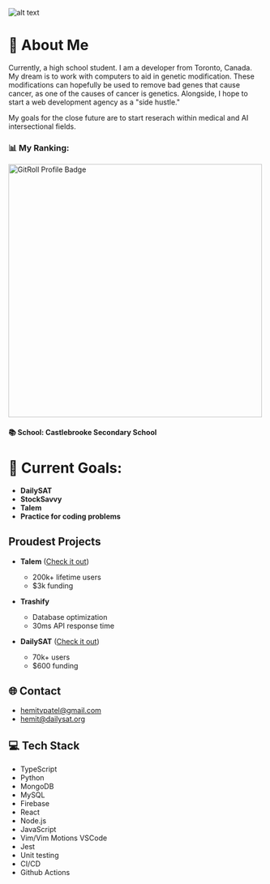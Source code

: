 ![alt text](https://media.licdn.com/dms/image/v2/D5616AQEntWb0GvixXg/profile-displaybackgroundimage-shrink_350_1400/B56ZWLrrePGQAY-/0/1741805238773?e=1747872000&v=beta&t=q-88RFc2PIhJ_marfckV1t0mTl4h6mzUiSyISUXcqHY)

# 💫 About Me  
Currently, a high school student. I am a developer from Toronto, Canada. My dream is to work with computers to aid in genetic modification. These modifications can hopefully be used to remove bad genes that cause cancer, as one of the causes of cancer is genetics. Alongside, I hope to start a web development agency as a "side hustle."

My goals for the close future are to start reserach within medical and AI intersectional fields. 

### 📊 My Ranking:

<img src="https://gitroll.io/api/badges/profiles/v1/uCJxMsvKjExV60pkdcmEYDDLB5aX2?theme=dark" alt="GitRoll Profile Badge" width="500" height="auto"/>

#### 📚 School: Castlebrooke Secondary School

# 🔭 Current Goals:
- **DailySAT**
- **StockSavvy**
- **Talem**
- **Practice for coding problems**

## Proudest Projects  
- **Talem** ([Check it out](http://www.talem.org))  
  - 200k+ lifetime users  
  - $3k funding  

- **Trashify**  
  - Database optimization  
  - 30ms API response time  

- **DailySAT** ([Check it out](http://www.dailysat.tech))  
  - 70k+ users  
  - $600 funding  

## 🌐 Contact  
- hemitvpatel@gmail.com  
- hemit@dailysat.org  

## 💻 Tech Stack  
- TypeScript  
- Python  
- MongoDB  
- MySQL  
- Firebase  
- React  
- Node.js  
- JavaScript
- Vim/Vim Motions VSCode
- Jest
- Unit testing
- CI/CD
- Github Actions
